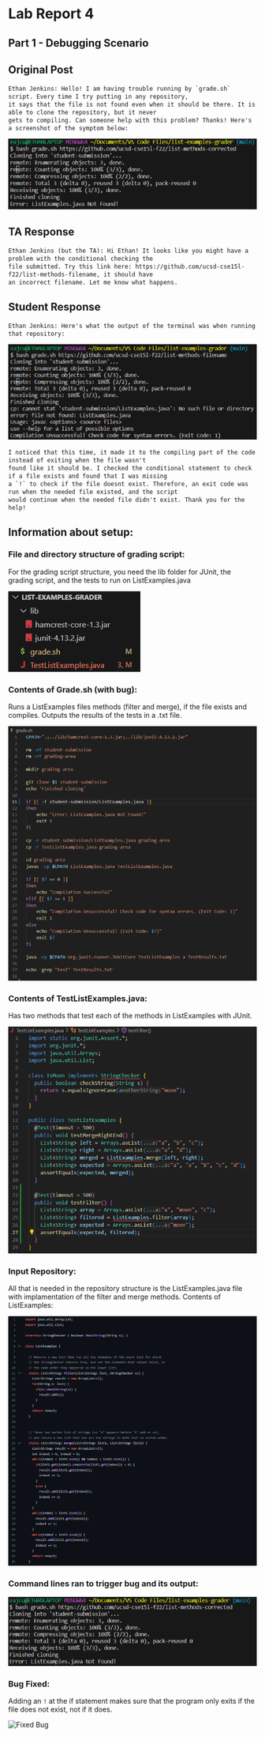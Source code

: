 # Lab Report 4
## Part 1 - Debugging Scenario
## Original Post
```
Ethan Jenkins: Hello! I am having trouble running by `grade.sh` script. Every time I try putting in any repository,
it says that the file is not found even when it should be there. It is able to clone the repository, but it never
gets to compiling. Can someone help with this problem? Thanks! Here's a screenshot of the symptom below:
```
![Student Error Message](StudentError.png)

## TA Response
```
Ethan Jenkins (but the TA): Hi Ethan! It looks like you might have a problem with the conditional checking the
file submitted. Try this link here: https://github.com/ucsd-cse15l-f22/list-methods-filename, it should have
an incorrect filename. Let me know what happens.
```
## Student Response
```
Ethan Jenkins: Here's what the output of the terminal was when running that repository:
```
![Student Error Message](StudentTest.png)
```
I noticed that this time, it made it to the compiling part of the code instead of exiting when the file wasn't
found like it should be. I checked the conditional statement to check if a file exists and found that I was missing
a `!` to check if the file doesnt exist. Therefore, an exit code was run when the needed file existed, and the script
would continue when the needed file didn't exist. Thank you for the help!
```
## Information about setup:
### File and directory structure of grading script:
For the grading script structure, you need the lib folder for JUnit, the grading script, and the tests to run on ListExamples.java

![Grading Structure](GradingStructure.png)
### Contents of Grade.sh (with bug):
Runs a ListExamples files methods (filter and merge), if the file exists and compiles. Outputs the results of the tests in a .txt file.

![Grade.sh](GradingScript.png)
### Contents of TestListExamples.java:
Has two methods that test each of the methods in ListExamples with JUnit.

![Test List Examples](ListTester.png)
### Input Repository:
All that is needed in the repository structure is the ListExamples.java file with implamentation of the filter and merge methods. Contents of ListExamples:

![List Example](ListExample.png)
### Command lines ran to trigger bug and its output:

![Commands Run](CommandError.png)
### Bug Fixed:
Adding an `!` at the if statement makes sure that the program only exits if the file does not exist, not if it does.

![Fixed Bug](FixedBug.png)
